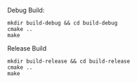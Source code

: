 Debug Build:
``` 
mkdir build-debug && cd build-debug
cmake ..
make
```

Release Build
``` 
mkdir build-release && cd build-release
cmake ..
make
```
